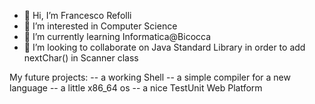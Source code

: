 - 👋 Hi, I’m Francesco Refolli
- 👀 I’m interested in Computer Science
- 🌱 I’m currently learning Informatica@Bicocca
- 💞️ I’m looking to collaborate on Java Standard Library in order to add nextChar() in Scanner class

<!---
Franc3R3fo/Franc3R3fo is a ✨ special ✨ repository because its `README.md` (this file) appears on your GitHub profile.
You can click the Preview link to take a look at your changes.
--->
My future projects:
  --  a working Shell
  --  a simple compiler for a new language
  --  a little x86_64 os
  --  a nice TestUnit Web Platform
